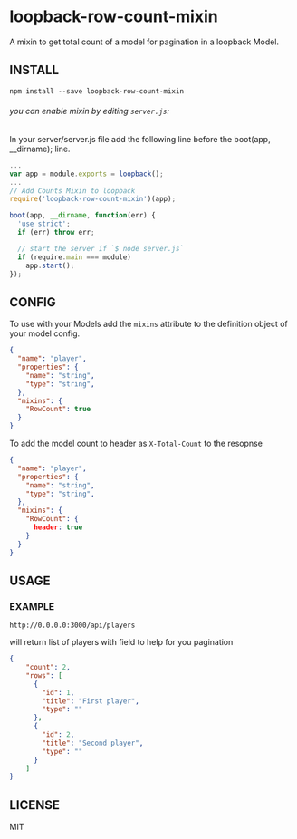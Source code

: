 # loopback-row-count-mixin
A mixin to get total count of a model for pagination in a loopback Model.

## INSTALL

```
npm install --save loopback-row-count-mixin
```

###### you can enable mixin by editing `server.js`:

In your server/server.js file add the following line before the boot(app, __dirname); line.

```js
...
var app = module.exports = loopback();
...
// Add Counts Mixin to loopback
require('loopback-row-count-mixin')(app);

boot(app, __dirname, function(err) {
  'use strict';
  if (err) throw err;

  // start the server if `$ node server.js`
  if (require.main === module)
    app.start();
});
```


## CONFIG

To use with your Models add the `mixins` attribute to the definition object of your model config.

```json
{
  "name": "player",
  "properties": {
    "name": "string",
    "type": "string",
  },
  "mixins": {
    "RowCount": true
  }
}
```

To add the model count to header as `X-Total-Count` to the resopnse


```json
{
  "name": "player",
  "properties": {
    "name": "string",
    "type": "string",
  },
  "mixins": {
    "RowCount": {
      header: true
    }
  }
}
```

## USAGE

### EXAMPLE

```
http://0.0.0.0:3000/api/players
```

will return list of players with field to help for you pagination

```json
{
    "count": 2,
    "rows": [
      {
        "id": 1,
        "title": "First player",
        "type": ""
      },
      {
        "id": 2,
        "title": "Second player",
        "type": ""
      }
    ]
}

```

## LICENSE

MIT

